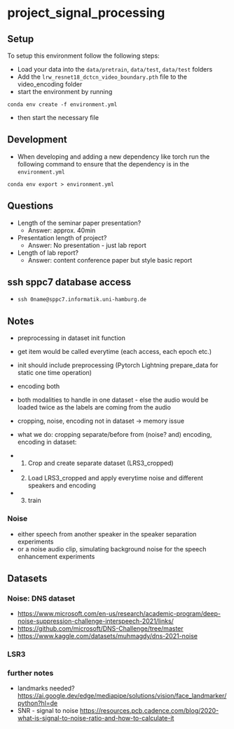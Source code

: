 # project_signal_processing

## Setup

To setup this environment follow the following steps:

- Load your data into the `data/pretrain`, `data/test`, `data/test` folders
- Add the `lrw_resnet18_dctcn_video_boundary.pth` file to the video_encoding folder
- start the environment by running

`conda env create -f environment.yml`

- then start the necessary file


## Development

- When developing and adding a new dependency like torch run the following command to ensure that the dependency is 
in the `environment.yml`

`conda env export > environment.yml`

## Questions

- Length of the seminar paper presentation?
  - Answer: approx. 40min
- Presentation length of project?
  - Answer: No presentation - just lab report
- Length of lab report?
  - Answer: content conference paper but style basic report

## ssh sppc7 database access

- `ssh 0name@sppc7.informatik.uni-hamburg.de`

## Notes 

- preprocessing in dataset init function
- get item would be called everytime (each access, each epoch etc.)


- init should include preprocessing (Pytorch Lightning prepare_data for static one time operation)
- encoding both
- both modalities to handle in one dataset - else the audio would be loaded twice as the labels are coming from the audio

- cropping, noise, encoding not in dataset -> memory issue


- what we do: cropping separate/before from (noise? and) encoding, encoding in dataset:
- 1. Crop and create separate dataset (LRS3_cropped)
- 2. Load LRS3_cropped and apply everytime noise and different speakers and encoding
- 3. train

### Noise
- either speech from another speaker in the speaker separation experiments
- or a noise audio clip, simulating background noise for the speech enhancement experiments

## Datasets

### Noise: DNS dataset 
- https://www.microsoft.com/en-us/research/academic-program/deep-noise-suppression-challenge-interspeech-2021/links/
- https://github.com/microsoft/DNS-Challenge/tree/master
- https://www.kaggle.com/datasets/muhmagdy/dns-2021-noise

### LSR3



### further notes
- landmarks needed? https://ai.google.dev/edge/mediapipe/solutions/vision/face_landmarker/python?hl=de
- SNR - signal to noise https://resources.pcb.cadence.com/blog/2020-what-is-signal-to-noise-ratio-and-how-to-calculate-it